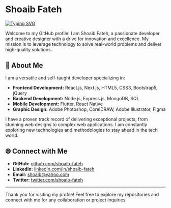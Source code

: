 # Shoaib Fateh
<!-- ![Profile Picture](https://avatars.githubusercontent.com/u/115332099?v=4) -->
[![Typing SVG](https://readme-typing-svg.herokuapp.com?font=Fira+Code&pause=1000&width=435&lines=Innovator;Full-Stack+Developer;Creative+Designer)](https://git.io/typing-svg)

Welcome to my GitHub profile! I am Shoaib Fateh, a passionate developer and creative designer with a drive for innovation and excellence. My mission is to leverage technology to solve real-world problems and deliver high-quality solutions.

## 🌟 About Me

I am a versatile and self-taught developer specializing in:

- **Frontend Development:** React.js, Next.js, HTML5, CSS3, Bootstrap5, jQuery
- **Backend Development:** Node.js, Express.js, MongoDB, SQL
- **Mobile Development:** Flutter, React Native
- **Graphic Design:** Adobe Photoshop, CorelDRAW, Adobe Illustrator, Figma

I have a proven track record of delivering exceptional projects, from stunning web designs to complex web applications. I am constantly exploring new technologies and methodologies to stay ahead in the tech world.





## 🌐 Connect with Me

- **GitHub:** [github.com/shoaib-fateh](https://github.com/shoaib-fateh)
- **LinkedIn:** [linkedin.com/in/shoaib-fateh](https://linkedin.com/in/shoaib-fateh)
- **Email:** [shoaib@yahoo.com](mailto:shoaibfateh21@yahoo.com)
- **Twitter:** [twitter.com/shoaib-fateh](https://twitter.com/shoaib-fateh)

---

Thank you for visiting my profile! Feel free to explore my repositories and connect with me for any collaboration or project inquiries.
